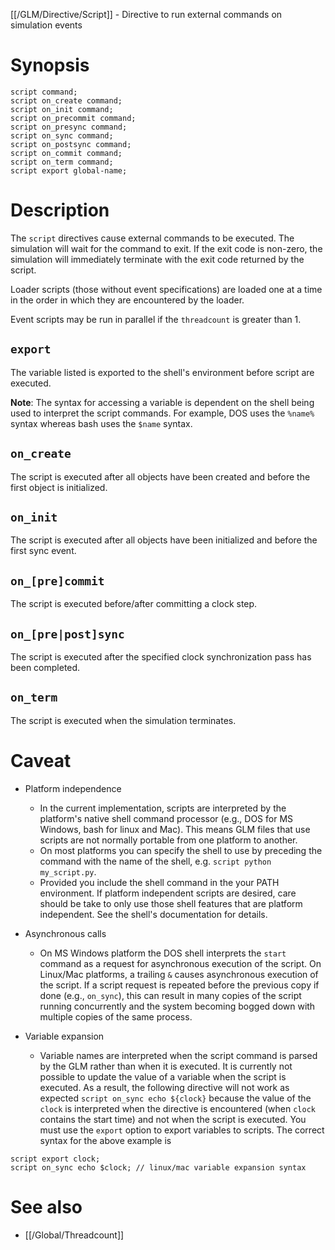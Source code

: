[[/GLM/Directive/Script]] - Directive to run external commands on simulation events

# Synopsis

~~~
script command;
script on_create command;
script on_init command;
script on_precommit command;
script on_presync command;
script on_sync command;
script on_postsync command;
script on_commit command;
script on_term command;
script export global-name;
~~~

# Description

The `script` directives cause external commands to be executed.  The simulation will wait for the command to exit.  If the exit code is non-zero, the simulation will immediately terminate with the exit code returned by the script.

Loader scripts (those without event specifications) are loaded one at a time in the order in which they are encountered by the loader.

Event scripts may be run in parallel if the `threadcount` is greater than 1.

## `export`

The variable listed is exported to the shell's environment before script are executed.

**Note**: The syntax for accessing a variable is dependent on the shell being used to interpret the script commands.  For example, DOS uses the `%name%` syntax whereas bash uses the `$name` syntax.

## `on_create`

The script is executed after all objects have been created and before the first object is initialized.

## `on_init`

The script is executed after all objects have been initialized and before the first sync event.

## `on_[pre]commit`

The script is executed before/after committing a clock step.

## `on_[pre|post]sync`

The script is executed after the specified clock synchronization pass has been completed.

## `on_term`

The script is executed when the simulation terminates.

# Caveat

* Platform independence
  - In the current implementation, scripts are interpreted by the platform's native shell command processor (e.g., DOS for MS Windows, bash for linux and Mac).  This means GLM files that use scripts are not normally portable from one platform to another. 
  - On most platforms you can specify the shell to use by preceding the command with the name of the shell, e.g. `script python my_script.py`.
  - Provided you include the shell command in the your PATH environment.  If platform independent scripts are desired, care should be take to only use those shell features that are platform independent.  See the shell's documentation for details.

* Asynchronous calls
  - On MS Windows platform the DOS shell interprets the `start` command as a request for asynchronous execution of the script.  On Linux/Mac platforms, a trailing `&` causes asynchronous execution of the script. If a script request is repeated before the previous copy if done (e.g., `on_sync`), this can result in many copies of the script running concurrently and the system becoming bogged down with multiple copies of the same process.

* Variable expansion
  - Variable names are interpreted when the script command is parsed by the GLM rather than when it is executed.  It is currently not possible to update the value of a variable when the script is executed.  As a result, the following directive will not work as expected `script on_sync echo ${clock}` because the value of the `clock` is interpreted when the directive is encountered (when `clock` contains the start time) and not when the script is executed.  You must use the `export` option to export variables to scripts.  The correct syntax for the above example is

~~~
script export clock;
script on_sync echo $clock; // linux/mac variable expansion syntax
~~~

# See also

* [[/Global/Threadcount]]
